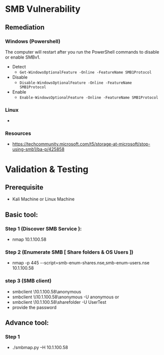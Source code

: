 # SMB Vulnerability 
## Remediation

### Windows (Powershell)
The computer will restart after you run the PowerShell commands to disable or enable SMBv1.
* Detect
    * `Get-WindowsOptionalFeature -Online -FeatureName SMB1Protocol`
* Disable
  * `Disable-WindowsOptionalFeature -Online -FeatureName SMB1Protocol`
* Enable
  * `Enable-WindowsOptionalFeature -Online -FeatureName SMB1Protocol`
### Linux
* 

### Resources 
* https://techcommunity.microsoft.com/t5/storage-at-microsoft/stop-using-smb1/ba-p/425858 

# Validation & Testing 
## Prerequisite
*  Kali Machine or Linux Machine 
## Basic tool:  
### Step 1 (Discover SMB Service ):
* nmap 10.1.100.58
### Step 2 (Enumerate SMB [ Share folders & OS Users ])
* 	nmap -p 445 --script=smb-enum-shares.nse,smb-enum-users.nse 10.1.100.58

### step 3 (SMB client)
* 	smbclient \\10.1.100.58\\anonymous 
* 	smbclient \\\\10.1.100.58\\anonymous -U anonymous
or 
* 	smbclient \\10.1.100.58\\sharefolder -U UserTest
* provide the password 
## Advance tool: 

### Step 1
* 	./smbmap.py –H 10.1.100.58
